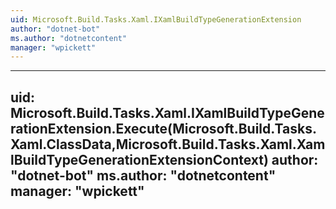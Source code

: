 ```yaml
---
uid: Microsoft.Build.Tasks.Xaml.IXamlBuildTypeGenerationExtension
author: "dotnet-bot"
ms.author: "dotnetcontent"
manager: "wpickett"
---
```


---
uid: Microsoft.Build.Tasks.Xaml.IXamlBuildTypeGenerationExtension.Execute(Microsoft.Build.Tasks.Xaml.ClassData,Microsoft.Build.Tasks.Xaml.XamlBuildTypeGenerationExtensionContext)
author: "dotnet-bot"
ms.author: "dotnetcontent"
manager: "wpickett"
---
